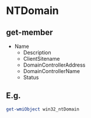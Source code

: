 # NTDomain

## get-member
* Name
  * Description
  * ClientSitename
  * DomainControllerAddress
  * DomainControllerName
  * Status

## E.g.
````PowerShell
get-wmiObject win32_ntDomain
````

